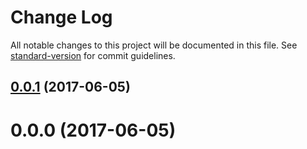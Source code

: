# Change Log

All notable changes to this project will be documented in this file. See [standard-version](https://github.com/conventional-changelog/standard-version) for commit guidelines.

<a name="0.0.1"></a>
## [0.0.1](https://github.com/mouss2010/ztocomp/compare/v0.0.0...v0.0.1) (2017-06-05)



<a name="0.0.0"></a>
# 0.0.0 (2017-06-05)
